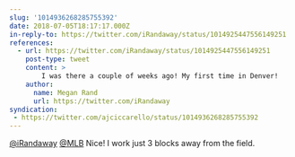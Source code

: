 ```yaml
---
slug: '1014936268285755392'
date: 2018-07-05T18:17:17.000Z
in-reply-to: https://twitter.com/iRandaway/status/1014925447556149251
references:
  - url: https://twitter.com/iRandaway/status/1014925447556149251
    post-type: tweet
    content: >
        I was there a couple of weeks ago! My first time in Denver!
    author:
      name: Megan Rand
      url: https://twitter.com/iRandaway
syndication:
 - https://twitter.com/ajciccarello/status/1014936268285755392
---
```


[@iRandaway](https://twitter.com/iRandaway) [@MLB](https://twitter.com/MLB) Nice! I work just 3 blocks away from the field.
